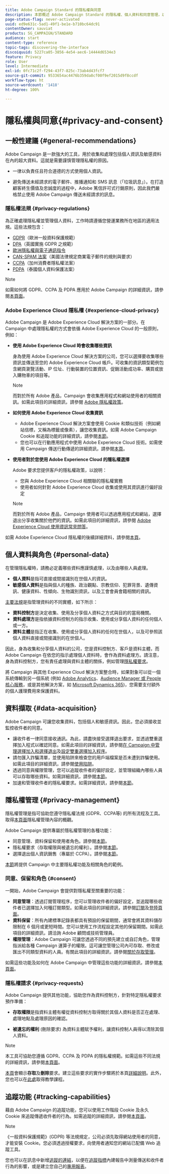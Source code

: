 ```yaml
---
title: Adobe Campaign Standard 的隱私權與同意
description: 本節概述 Adobe Campaign Standard 的隱私權、個人資料和同意管理，以及可處理這些項目的工具。
page-status-flag: never-activated
uuid: ed9e631c-5ad1-49f1-be1e-b710bc64dc91
contentOwner: sauviat
products: SG_CAMPAIGN/STANDARD
audience: start
content-type: reference
topic-tags: discovering-the-interface
discoiquuid: 5227ca05-3856-4e54-aec6-14444d6534e3
feature: Privacy
role: User
level: Intermediate
exl-id: 0fc71c2f-f294-43f7-825c-73ab4d43fcf7
source-git-commit: 9533654ac4476b359da8cf00f9ef2015d9f8ccdf
workflow-type: ht
source-wordcount: '1418'
ht-degree: 100%

---
```


# 隱私權與同意{#privacy-and-consent}

## 一般性建議 {#general-recommendations}

Adobe Campaign 是一款強大的工具，用於收集和處理包括個人資訊及敏感資料在內的超大資料。這就是需要謹慎管理隱私權的原因。

* 一律以負責任且符合道德的方式使用個人資訊。

* 避免傳送未經請求的電子郵件、推播通知和 SMS 訊息（「垃圾訊息」）。在打造顧客終生價值及忠誠度的過程中，Adobe 篤信許可式行銷原則，因此我們嚴格禁止使用 Adobe Campaign 傳送未經請求的訊息。

### 隱私權法規 {#privacy-regulations}

為正確處理隱私權並管理個人資料，工作時請遵循您營運業務所在地區的適用法規。這些法規包含：
* [GDPR](https://ec.europa.eu/info/law/law-topic/data-protection/reform/what-does-general-data-protection-regulation-gdpr-govern_en)（歐洲一般資料保護規範）
* [DPA](https://www.gov.uk/data-protection)（英國實施 GDPR 之規範）
* [歐洲隱私權與電子通訊指令](https://eur-lex.europa.eu/legal-content/EN/TXT/?uri=CELEX:02002L0058-20091219)
* [CAN-SPAM 法案](https://www.ftc.gov/tips-advice/business-center/guidance/can-spam-act-compliance-guide-business)（美國法律規定商業電子郵件的規則與要求）
* [CCPA](https://leginfo.legislature.ca.gov/faces/codes_displayText.xhtml?lawCode=CIV&amp;division=3.&amp;title=1.81.5.&amp;part=4.&amp;chapter=&amp;article=)（加州消費者隱私權法案）
* [PDPA](https://secureprivacy.ai/thailand-pdpa-summary-what-businesses-need-to-know/)（泰國個人資料保護法案）

>[!NOTE]
>
>如需如何將 GDPR、CCPA 及 PDPA 應用於 Adobe Campaign 的詳細資訊，請參閱[本頁面](../../start/using/privacy-management.md#privacy-management-regulations)。

### Adobe Experience Cloud 隱私權 {#experience-cloud-privacy}

Adobe Campaign 是 Adobe Experience Cloud 解決方案的一部分。在 Campaign 中處理隱私權的方式會依循 Adobe Experience Cloud 的一般原則，例如：

* **使用 Adobe Experience Cloud 時會收集哪些資訊**

  身為使用 Adobe Experience Cloud 解決方案的公司，您可以選擇要收集哪些資訊並傳送至您的 Adobe Experience Cloud 帳戶。可收集的資訊類型範例包含網頁瀏覽活動、IP 位址、行動裝置的位置資訊、促銷活動成功率、購買或放入購物車的項目等。

  >[!NOTE]
  >
  >而對於所有 Adobe 產品，Campaign 會收集應用程式和網站使用者的相關資訊。如需此項目的詳細資訊，請參閱 [Adobe 隱私權政策](https://www.adobe.com/tw/privacy/policy.html)。

* **如何使用 Adobe Experience Cloud 收集資訊**

   * Adobe Experience Cloud 解決方案會使用 Cookie 和類似技術（例如網站信標，又稱為標籤或像素），讓您收集資訊。如需 Adobe Campaign Cookie 和追蹤功能的詳細資訊，請參閱[本節](#tracking-capabilities)。
   * 您也可以在行動應用程式中使用 Adobe Experience Cloud 技術。如需使用 Campaign 傳送行動傳遞的詳細資訊，請參閱[本頁](../../channels/using/mobile-guide.md)。

* **使用者對於您使用 Adobe Experience Cloud 的隱私權選擇**

  Adobe 要求您提供客戶的隱私權政策，以說明：

   * 您與 Adobe Experience Cloud 相關聯的隱私權實務
   * 使用者如何針對 Adobe Experience Cloud 收集或使用其資訊進行偏好設定

  >[!NOTE]
  >
  >而對於所有 Adobe 產品，Campaign 使用者可以透過應用程式和網站，選擇退出分享收集關於他們的資訊。如需此項目的詳細資訊，請參閱 [Adobe Experience Cloud 使用資訊常見問答](https://www.adobe.com/tw/privacy/experience-cloud-usage-info-faq.html)。

如需 Adobe Experience Cloud 隱私權的後續詳細資料，請參閱[本頁](https://www.adobe.com/tw/privacy/marketing-cloud.html)。

## 個人資料與角色 {#personal-data}

在管理隱私權時，請務必定義哪些資料應謹慎處理，以及由哪些人員處理。
* **個人資料**&#x200B;是指可直接或間接識別在世個人的資訊。
* **敏感個人資料**&#x200B;是指與個人的種族、政治觀點、宗教信仰、犯罪背景、遺傳資訊、健康資料、性傾向、生物識別資訊，以及工會會員會籍相關的資訊。

[主要法規](#privacy-regulations)是指管理資料的不同實體，如下所示：
* **資料控制方**&#x200B;是決定收集、使用及分享個人資料之方式與目的的當局機關。
* **資料處理方**&#x200B;是指依據資料控制方的指示收集、使用或分享個人資料的任何個人或一方。
* **資料主體**&#x200B;是指正在收集、使用或分享個人資料的任何在世個人，以及可參照該個人資料直接或間接識別的在世個人。

因此，身為收集和分享個人資料的公司，您是資料控制方、客戶是資料主體，而 Adobe Campaign 在依您的指示處理個人資料時，會作為資料處理方。請注意，身為資料控制方，您有責任處理與資料主體的關係，例如管理[隱私權要求](#privacy-requests)。

將 Campaign 與其他 Experience Cloud 解決方案整合時，如果對象可以從一個系統傳輸到另一個系統 (例如 [Adobe Analytics](../../integrating/using/about-campaign-analytics-integration.md)、[Audience Manager 或 People 核心服務](../../integrating/using/sharing-audiences-with-audience-manager-or-people-core-service.md)，或是其他解決方案，如 [Microsoft Dynamics 365](../../integrating/using/d365-acs-get-started.md))，您需要支付額外的個人護理費用來保護資料。

## 資料擷取 {#data-acquisition}

Adobe Campaign 可讓您收集資料，包括個人和敏感資訊。因此，您必須接收並監控收件者的同意。

* 讓收件者一律同意接收通訊。為此，請盡快接受選擇退出要求，並透過雙重選擇加入程式以確認同意。如需此項目的詳細資訊，請參閱[在 Campaign 中管理選擇加入和選擇退出](../../audiences/using/managing-opt-in-and-opt-out-in-campaign.md)及[設定雙重選擇加入程序](../../channels/using/setting-up-a-double-opt-in-process.md)。
* 請勿匯入詐騙清單，並使用陷阱來檢查您的用戶端檔案是否未遭到詐騙使用。如需此項目的詳細資訊，請參閱[使用陷阱](../../sending/using/using-traps.md)。
* 透過同意與權限管理，您可以追蹤收件者的偏好設定，並管理組織內哪些人員可以存取哪些資料。如需詳細資訊，請參閱[本節](#consent)。
* 加速和管理收件者的隱私權要求。如需詳細資訊，請參閱[本節](#privacy-requests)。

## 隱私權管理 {#privacy-management}

隱私權管理是指可協助您遵守隱私權法規 (GDPR、CCPA等) 的所有流程及工具。取得[本頁面](../../start/using/privacy-management.md#privacy-management-regulations)隱私權管理內容的概觀。

Adobe Campaign 提供專屬於隱私權管理的各種功能：
* 同意管理、資料保留和使用者角色。請參閱[本節](#consent)。
* 隱私權要求（存取權限與被遺忘的權利）。請參閱[本節](#privacy-requests)。
* 選擇退出個人資訊銷售（專屬於 CCPA）。請參閱[本節](../../start/using/privacy-requests.md#sale-of-personal-information-ccpa)。

[本節](#personal-data)將提供 Campaign 中主要隱私權功能及相關角色的範例。


### 同意、保留和角色 {#consent}

一開始，Adobe Campaign 會提供對隱私權至關重要的功能：

* **同意管理**：透過訂閱管理程序，您可以管理收件者的偏好設定，並追蹤哪些收件者已選擇加入何種訂閱類型。如需此項目的詳細資訊，請參閱[訂閱](../../audiences/using/about-subscriptions.md)及[登陸頁面](../../channels/using/getting-started-with-landing-pages.md)。
* **資料保留**：所有內建標準記錄表都具有預設的保留期間，通常會將其資料儲存限制在 6 個月或更短時間。您可以使用工作流程設定其他的保留期間。如需此項目的詳細資訊，請洽詢 Adobe 顧問或技術管理員。
* **權限管理**：Adobe Campaign 可讓您透過不同的預先建立或自訂角色，管理指派給各種 Campaign 運算子的權限。這可讓您管理公司內可存取、修改或匯出不同類型資料的人員。有關此項目的詳細資訊，請參閱[關於存取管理](../../administration/using/about-access-management.md)。

如需這些功能及如何在 Adobe Campaign 中管理這些功能的詳細資訊，請參閱[本頁面](../../start/using/privacy-management.md#consent-retention-roles)。

### 隱私權請求 {#privacy-requests}

Adobe Campaign 提供其他功能，協助您作為資料控制方，針對特定隱私權要求預作準備：

* **存取權限**&#x200B;是指資料主體有權從資料控制方取得關於其個人資料是否正在處理、處理地點及處理原因的確認。

* **被遺忘的權利** (刪除要求) 為資料主體賦予權利，讓資料控制人員得以清除其個人資料。

>[!NOTE]
>
>本工具可協助您遵循 GDPR、CCPA 及 PDPA 的隱私權規範。如需這些不同法規的詳細資訊，請參閱[本頁面](../../start/using/privacy-management.md#privacy-management-regulations)。

[本頁](../../start/using/privacy-management.md#right-access-forgotten)會顯示&#x200B;**存取**&#x200B;及&#x200B;**刪除**&#x200B;要求。建立這些要求的實作步驟將於本頁[詳細說明](../../start/using/privacy-requests.md#about-privacy-requests)。此外，您也可以在[此處](https://experienceleague.adobe.com/docs/campaign-standard-learn/tutorials/privacy/privacy-overview.html?lang=zh-Hant)取得教學課程。

## 追蹤功能 {#tracking-capabilities}

藉由 Adobe Campaign 的追蹤功能，您可以使用工作階段 Cookie 及永久 Cookie 來追蹤傳遞收件者的行為。如需追蹤的詳細資訊，請參閱[本頁面](../../sending/using/tracking-messages.md)。

>[!NOTE]
>
>《一般資料保護規範》(GDPR) 等法規規定，公司必須先取得網站使用者的同意，才能安裝 Cookie。您必須透過授權要求，向使用者通知您的網站已配備 Web 追蹤工具。

您也可以在訊息中新增[追蹤的連結](../../designing/using/links.md#about-tracked-urls)，以便在[追蹤指標](../../reporting/using/tracking-indicators.md)內建報告中測量傳送和收件者行為的影響，或是建立您自己的[專用報表](../../reporting/using/about-dynamic-reports.md)。
